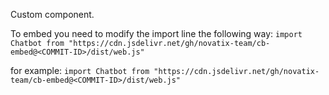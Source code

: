 Custom component.

To embed you need to modify the import line the following way:
`import Chatbot from "https://cdn.jsdelivr.net/gh/novatix-team/cb-embed@<COMMIT-ID>/dist/web.js"`

for example: `import Chatbot from "https://cdn.jsdelivr.net/gh/novatix-team/cb-embed@<COMMIT-ID>/dist/web.js"`


